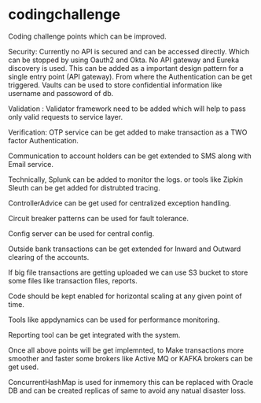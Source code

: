 # codingchallenge
Coding challenge points which can be improved.

Security:
Currently no API is secured and can be accessed directly. Which can be stopped by using Oauth2 and Okta.
No API gateway and Eureka discovery is used. This can be added as a important design pattern for a single entry point (API gateway).
From where the Authentication can be get triggered.
Vaults can be used to store confidential information like username and passoword of db.

Validation :
Validator framework need to be added which will help to pass only valid requests to service layer.

Verification:
OTP service can be get added to make transaction as a TWO factor Authentication.

Communication to account holders can be get extended to SMS along with Email service.

Technically,
Splunk can be added to monitor the logs.
or tools like Zipkin Sleuth can be get added for distrubted tracing.

ControllerAdvice can be get used for centralized exception handling.

Circuit breaker patterns can be used for fault tolerance.

Config server can be used for central config.

Outside bank transactions can be get extended for Inward and Outward clearing of the accounts.

If big file transactions are getting uploaded we can use S3 bucket to store some files like transaction files, reports.

Code should be kept enabled for horizontal scaling at any given point of time.

Tools like appdynamics can be used for performance monitoring.

Reporting tool can be get integrated with the system.

Once all above points will be get implemnted, to Make transactions more smoother and faster 
some brokers like Active MQ or KAFKA brokers can be get used.

ConcurrentHashMap is used for inmemory this can be replaced with Oracle DB and can be created replicas of same to avoid any natual disaster loss.
